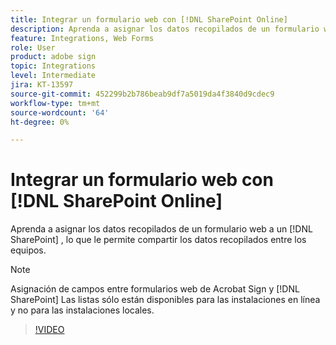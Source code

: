 ```yaml
---
title: Integrar un formulario web con [!DNL SharePoint Online]
description: Aprenda a asignar los datos recopilados de un formulario web a un [!DNL SharePoint] lista
feature: Integrations, Web Forms
role: User
product: adobe sign
topic: Integrations
level: Intermediate
jira: KT-13597
source-git-commit: 452299b2b786beab9df7a5019da4f3840d9cdec9
workflow-type: tm+mt
source-wordcount: '64'
ht-degree: 0%

---
```


# Integrar un formulario web con [!DNL SharePoint Online]

Aprenda a asignar los datos recopilados de un formulario web a un [!DNL SharePoint] , lo que le permite compartir los datos recopilados entre los equipos.

>[!NOTE]
>
>Asignación de campos entre formularios web de Acrobat Sign y [!DNL SharePoint] Las listas sólo están disponibles para las instalaciones en línea y no para las instalaciones locales.

>[!VIDEO](https://video.tv.adobe.com/v/3421616?quality=12&learn=on&hidetitle=true)


